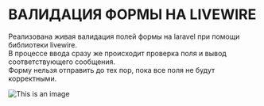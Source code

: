 # ВАЛИДАЦИЯ ФОРМЫ НА LIVEWIRE  
Реализована живая валидация полей формы на laravel при помощи библиотеки livewire.  
В процессе ввода сразу же происходит проверка поля и вывод соответствующего сообщения.  
Форму нельзя отправить до тех пор, пока все поля не будут корректными.  

![This is an image](https://sun9-west.userapi.com/sun9-8/s/v1/if2/sqj1aGikV6PgrTMc55JKVS3dsjHuY5rj1VczO3_npa1GkCQhNo6UFHwIWTyj133VJ-StwMvZb1nvpueYf1aialUy.jpg?size=494x655&quality=96)  
